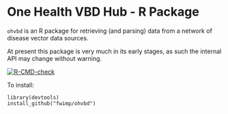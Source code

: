 # One Health VBD Hub - R Package

`ohvbd` is an R package for retrieving (and parsing) data from a network of disease vector data sources.

At present this package is very much in its early stages, as such the internal API may change without warning.

<!-- badges: start -->
[![R-CMD-check](https://github.com/fwimp/ohvbd/actions/workflows/R-CMD-check.yaml/badge.svg)](https://github.com/fwimp/ohvbd/actions/workflows/R-CMD-check.yaml)
<!-- badges: end -->

To install:

```{r}
library(devtools)
install_github("fwimp/ohvbd")
```
